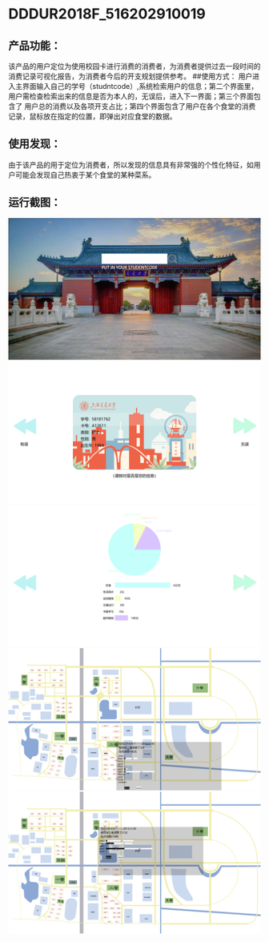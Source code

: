 # DDDUR2018F_516202910019
## 产品功能：
该产品的用户定位为使用校园卡进行消费的消费者，为消费者提供过去一段时间的消费记录可视化报告，为消费者今后的开支规划提供参考。
##使用方式：
用户进入主界面输入自己的学号（studntcode）,系统检索用户的信息；第二个界面里，用户需检查检索出来的信息是否为本人的，无误后，进入下一界面；第三个界面包含了
用户总的消费以及各项开支占比；第四个界面包含了用户在各个食堂的消费记录，鼠标放在指定的位置，即弹出对应食堂的数据。
## 使用发现：
由于该产品的用于定位为消费者，所以发现的信息具有非常强的个性化特征，如用户可能会发现自己热衷于某个食堂的某种菜系。
## 运行截图：
![欢迎界面](https://github.com/Jackzhng/DDDUR2018F_516202910019/blob/master/1.png)
![第二个界面](https://github.com/Jackzhng/DDDUR2018F_516202910019/blob/master/2.png)
![第三个界面](https://github.com/Jackzhng/DDDUR2018F_516202910019/blob/master/3.png)
![第四个界面（一）](https://github.com/Jackzhng/DDDUR2018F_516202910019/blob/master/4.1.png)
![第四个界面（二）](https://github.com/Jackzhng/DDDUR2018F_516202910019/blob/master/4.2.png)
